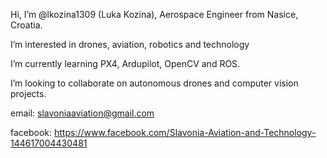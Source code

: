 Hi, I’m @lkozina1309 (Luka Kozina), Aerospace Engineer from Nasice, Croatia.

I’m interested in drones, aviation, robotics and technology

I’m currently learning PX4, Ardupilot, OpenCV and ROS.

I’m looking to collaborate on autonomous drones and computer vision projects.

email: slavoniaaviation@gmail.com

facebook: https://www.facebook.com/Slavonia-Aviation-and-Technology-144617004430481

<!---
lkozina1309/lkozina1309 is a ✨ special ✨ repository because its `README.md` (this file) appears on your GitHub profile.
You can click the Preview link to take a look at your changes.
--->
